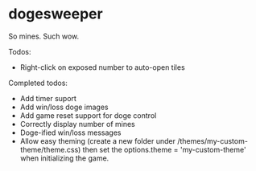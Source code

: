 dogesweeper
===========

So mines. Such wow.


Todos:
* Right-click on exposed number to auto-open tiles


Completed todos:
* Add timer suport
* Add win/loss doge images
* Add game reset support for doge control
* Correctly display number of mines 
* Doge-ified win/loss messages
* Allow easy theming (create a new folder under /themes/my-custom-theme/theme.css) then set the options.theme = 'my-custom-theme' when initializing the game.
